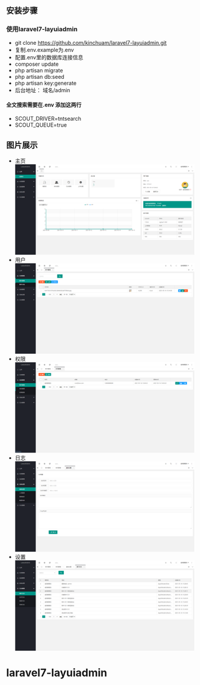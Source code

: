 
## 安装步骤
### 使用laravel7-layuiadmin
- git clone  https://github.com/kinchuam/laravel7-layuiadmin.git
- 复制.env.example为.env
- 配置.env里的数据库连接信息
- composer update
- php artisan migrate
- php artisan db:seed
- php artisan key:generate
- 后台地址： 域名/admin

#### 全文搜索需要在.env 添加这两行
- SCOUT_DRIVER=tntsearch
- SCOUT_QUEUE=true

## 图片展示
- 主页
![Image text](https://raw.githubusercontent.com/kinchuam/laravel7-layuiadmin/master/public/images/11.png?raw=true)
- 用户
![Image text](https://raw.githubusercontent.com/kinchuam/laravel7-layuiadmin/master/public/images/12.png?raw=true)
- 权限
![Image text](https://raw.githubusercontent.com/kinchuam/laravel7-layuiadmin/master/public/images/13.png?raw=true)
- 日志
![Image text](https://raw.githubusercontent.com/kinchuam/laravel7-layuiadmin/master/public/images/14.png?raw=true)
- 设置
![Image text](https://raw.githubusercontent.com/kinchuam/laravel7-layuiadmin/master/public/images/15.png?raw=true)
# laravel7-layuiadmin
